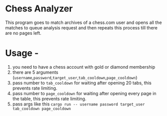 # Chess Analyzer

This program goes to match archives of a chess.com user and opens all the matches to queue analysis request and then repeats this process till there are no pages left.


# Usage - 

1. you need to have a chess account with gold or diamond membership
2. there are 5 arguments (`username`,`password`,`target_user`,`tab_cooldown`,`page_cooldown`)
3. pass number to `tab_cooldown` for waiting after opening 20 tabs, this prevents rate limiting. 
4. pass number to `page_cooldown` for waiting after opening every page in the table, this prevents rate limiting.
5. pass args like this `cargo run -- username password target_user tab_cooldown page_cooldown`
